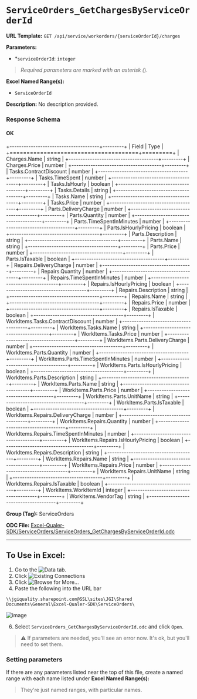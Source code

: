 # `ServiceOrders_GetChargesByServiceOrderId`

**URL Template:**
`GET /api/service/workorders/{serviceOrderId}/charges`

**Parameters:**
- *`serviceOrderId`: `integer`


> *Required parameters are marked with an asterisk (*).

**Excel Named Range(s):**
- `ServiceOrderId`


**Description:**
No description provided.

### Response Schema

#### OK
+--------------------------------------+---------+
| Field                                | Type    |
+======================================+=========+
| Charges.Name                         | string  |
+--------------------------------------+---------+
| Charges.Price                        | number  |
+--------------------------------------+---------+
| Tasks.ContractDiscount               | number  |
+--------------------------------------+---------+
| Tasks.TimeSpent                      | number  |
+--------------------------------------+---------+
| Tasks.IsHourly                       | boolean |
+--------------------------------------+---------+
| Tasks.Details                        | string  |
+--------------------------------------+---------+
| Tasks.Name                           | string  |
+--------------------------------------+---------+
| Tasks.Price                          | number  |
+--------------------------------------+---------+
| Parts.DeliveryCharge                 | number  |
+--------------------------------------+---------+
| Parts.Quantity                       | number  |
+--------------------------------------+---------+
| Parts.TimeSpentInMinutes             | number  |
+--------------------------------------+---------+
| Parts.IsHourlyPricing                | boolean |
+--------------------------------------+---------+
| Parts.Description                    | string  |
+--------------------------------------+---------+
| Parts.Name                           | string  |
+--------------------------------------+---------+
| Parts.Price                          | number  |
+--------------------------------------+---------+
| Parts.IsTaxable                      | boolean |
+--------------------------------------+---------+
| Repairs.DeliveryCharge               | number  |
+--------------------------------------+---------+
| Repairs.Quantity                     | number  |
+--------------------------------------+---------+
| Repairs.TimeSpentInMinutes           | number  |
+--------------------------------------+---------+
| Repairs.IsHourlyPricing              | boolean |
+--------------------------------------+---------+
| Repairs.Description                  | string  |
+--------------------------------------+---------+
| Repairs.Name                         | string  |
+--------------------------------------+---------+
| Repairs.Price                        | number  |
+--------------------------------------+---------+
| Repairs.IsTaxable                    | boolean |
+--------------------------------------+---------+
| WorkItems.Tasks.ContractDiscount     | number  |
+--------------------------------------+---------+
| WorkItems.Tasks.Name                 | string  |
+--------------------------------------+---------+
| WorkItems.Tasks.Price                | number  |
+--------------------------------------+---------+
| WorkItems.Parts.DeliveryCharge       | number  |
+--------------------------------------+---------+
| WorkItems.Parts.Quantity             | number  |
+--------------------------------------+---------+
| WorkItems.Parts.TimeSpentInMinutes   | number  |
+--------------------------------------+---------+
| WorkItems.Parts.IsHourlyPricing      | boolean |
+--------------------------------------+---------+
| WorkItems.Parts.Description          | string  |
+--------------------------------------+---------+
| WorkItems.Parts.Name                 | string  |
+--------------------------------------+---------+
| WorkItems.Parts.Price                | number  |
+--------------------------------------+---------+
| WorkItems.Parts.UnitName             | string  |
+--------------------------------------+---------+
| WorkItems.Parts.IsTaxable            | boolean |
+--------------------------------------+---------+
| WorkItems.Repairs.DeliveryCharge     | number  |
+--------------------------------------+---------+
| WorkItems.Repairs.Quantity           | number  |
+--------------------------------------+---------+
| WorkItems.Repairs.TimeSpentInMinutes | number  |
+--------------------------------------+---------+
| WorkItems.Repairs.IsHourlyPricing    | boolean |
+--------------------------------------+---------+
| WorkItems.Repairs.Description        | string  |
+--------------------------------------+---------+
| WorkItems.Repairs.Name               | string  |
+--------------------------------------+---------+
| WorkItems.Repairs.Price              | number  |
+--------------------------------------+---------+
| WorkItems.Repairs.UnitName           | string  |
+--------------------------------------+---------+
| WorkItems.Repairs.IsTaxable          | boolean |
+--------------------------------------+---------+
| WorkItems.WorkItemId                 | integer |
+--------------------------------------+---------+
| WorkItems.VendorTag                  | string  |
+--------------------------------------+---------+

**Group (Tag):**
ServiceOrders

**ODC File:**
[Excel-Qualer-SDK/ServiceOrders/ServiceOrders_GetChargesByServiceOrderId.odc](https://github.com/Johnson-Gage-Inspection-Inc/qualer-sdk-odc/blob/main/Excel-Qualer-SDK/ServiceOrders/ServiceOrders_GetChargesByServiceOrderId.odc)

---

To Use in Excel:
---

1. Go to the ![`Data`](https://github.com/user-attachments/assets/da437a70-57b3-4c5b-bb01-4910ece19ed1)
 tab.
3. Click ![Existing Connections](https://github.com/user-attachments/assets/a2f1ed67-b2e0-4c23-ac90-68c870e60289)
4. Click ![`Browse for More...`](https://github.com/user-attachments/assets/8e698494-6865-41e7-b6fa-043aea81809a)
5. Paste the following into the URL bar
```
\\jgiquality.sharepoint.com@SSL\sites\JGI\Shared Documents\General\Excel-Qualer-SDK\ServiceOrders\
```

![image](https://github.com/user-attachments/assets/1e1a8d87-0377-446d-aaf5-d78562991db3)

6. Select `ServiceOrders_GetChargesByServiceOrderId.odc` and click `Open`.

> ⚠️ If parameters are needed, you'll see an error now. It's ok, but you'll need to set them.

### Setting parameters
If there are any parameters listed near the top of this file, create a named range with each name listed under **Excel Named Range(s):**
> They're just named ranges, with particular names.
